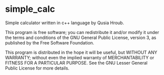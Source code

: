 # simple_calc

Simple calculator written in c++ language by Qusia Hroub.

This program is free software; you can redistribute it and/or modify it
under the terms and conditions of the GNU General Public License,
version 3, as published by the Free Software Foundation.

This program is distributed in the hope it will be useful, but WITHOUT ANY
WARRANTY; without even the implied warranty of MERCHANTABILITY or FITNESS
FOR A PARTICULAR PURPOSE.  See the GNU Lesser General Public License for
more details.
